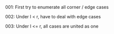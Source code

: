 001: First try to enumerate all corner / edge cases

002: Under l < r, have to deal with edge cases

003: Under l <= r, all cases are united as one
